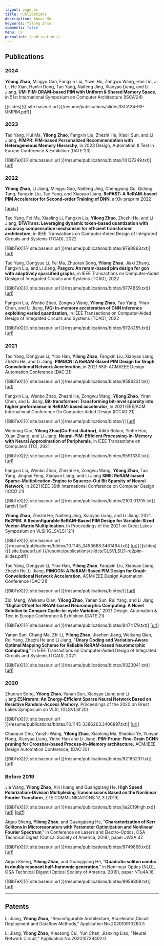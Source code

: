 ```yaml
---
layout: page_ps
title: Publications
description: About Me
keywords: Yilong Zhao
comments: false
menu: CV
permalink: /publications/
---
```


<!--<p>About <a href="{{"/resume/resume/index.html" | prepend: site.baseurl}}">ME</a></p>-->



##  Publications

### 2024

**Yilong Zhao**, Mingyu Gao, Fangxin Liu, Yiwei Hu, Zongwu Wang, Han Lin, Ji Li, He Xian, Hanlin Dong, Tao Yang, Naifeng Jing, Xiaoyao Liang, and Li Jiang, **UM-PIM: DRAM-based PIM with Uniform & Shared Memory Space**, in 51st International Symposium on Computer Architecture (ISCA'24)

[[slides]({{ site.baseurl.url }}/resume/publications/slides/ISCA24-93-UMPIM.pdf)]

### 2023

Tao Yang, Hui Ma, **Yilong Zhao**, Fangxin Liu, Zhezhi He, Xiaoli Sun, and Li Jiang, **PIMPR: PIM-based Personalized Recommendation with Heterogeneous Memory Hierarchy**, in 2023 Design, Automation & Test in Europe Conference & Exhibition (DATE'23)

  [[BibTeX]({{ site.baseurl.url }}/resume/publications/bibtex/10137249.txt)]
  [[url](https://ieeexplore.ieee.org/abstract/document/10137249)]

### 2022

**Yilong Zhao**, Li Jiang, Mingyu Gao, Naifeng Jing, Chengyang Gu, Qidong Tang, Fangxin Liu, Tao Yang, and Xiaoyao Liang, **RePAST: A ReRAM-based PIM Accelerator for Second-order Training of DNN**, arXiv preprint 2022

  [[arxiv](https://arxiv.org/abs/2210.15255)]

Tao Yang, Fei Ma, Xiaoling Li, Fangxin Liu, **Yilong Zhao**, Zhezhi He, and Li Jiang, **DTATrans: Leveraging dynamic token-based quantization with accuracy compensation mechanism for efficient transformer architecture**, in IEEE Transactions on Computer-Aided Design of Integrated Circuits and Systems (TCAD), 2022

  [[BibTeX]({{ site.baseurl.url }}/resume/publications/bibtex/9790868.txt)]
  [[url](https://ieeexplore.ieee.org/abstract/document/9790868)]

Tao Yang, Dongyue Li, Fei Ma, Zhuoran Song, **Yilong Zhao**, Jiaxi Zhang, Fangxin Liu, and Li Jiang, **Pasgcn: An reram-based pim design for gcn with adaptively sparsified graphs**, in IEEE Transactions on Computer-Aided Design of Integrated Circuits and Systems (TCAD), 2022

  [[BibTeX]({{ site.baseurl.url }}/resume/publications/bibtex/9774869.txt)]
  [[url](https://ieeexplore.ieee.org/abstract/document/9774869)]

Fangxin Liu, Wenbo Zhao, Zongwu Wang, **Yilong Zhao**, Tao Yang, Yiran Chen, and Li Jiang, **IVQ: In-memory acceleration of DNN inference exploiting varied quantization**, in IEEE Transactions on Computer-Aided Design of Integrated Circuits and Systems (TCAD), 2022

  [[BibTeX]({{ site.baseurl.url }}/resume/publications/bibtex/9724255.txt)]
  [[url](https://ieeexplore.ieee.org/abstract/document/9724255)]

### 2021

Tao Yang, Dongyue Li, Yibo Han, **Yilong Zhao**, Fangxin Liu, Xiaoyao Liang, Zhezhi He, and Li Jiang, **PIMGCN: A ReRAM-Based PIM Design for Graph Convolutional Network Acceleration**, in 2021 58th ACM/IEEE Design Automation Conference (DAC'21)

  [[BibTeX]({{ site.baseurl.url }}/resume/publications/bibtex/9586231.txt)]
  [[url](https://ieeexplore.ieee.org/abstract/document/9586231)]

Fangxin Liu, Wenbo Zhao, Zhezhi He, Zongwu Wang, **Yilong Zhao**, Yiran Chen, and Li Jiang, **Bit-transformer: Transforming bit-level sparsity into higher preformance in ReRAM-based accelerator**, in 2021 IEEE/ACM International Conference On Computer Aided Design (ICCAD'21)

  [[BibTeX]({{ site.baseurl.url }}/resume/publications/bibtex/)]
  [[url](https://ieeexplore.ieee.org/abstract/document/9643569/)]


Weidong Cao, **Yilong Zhao(Co-First-Author)**, Adith Boloor, Yinhe Han, Xuan Zhang, and Li Jiang, **Neural-PIM: Efficient Processing-In-Memory with Neural Approximation of Peripherals**, in IEEE Transactions on Computers (TC), 2021

  [[BibTeX]({{ site.baseurl.url }}/resume/publications/bibtex/9591330.txt)]
  [[url](https://ieeexplore.ieee.org/abstract/document/9591330)]

Fangxin Liu, Wenbo Zhao, Zhezhi He, Zongwu Wang, **Yilong Zhao**, Tao Yang, Jingnai Feng, Xiaoyao Liang, and Li Jiang **SME: ReRAM-based Sparse-Multiplication-Engine to Squeeze-Out Bit Sparsity of Neural Network**, in 2021 IEEE 39th International Conference on Computer Design (ICCD'21)

  [[BibTeX]({{ site.baseurl.url }}/resume/publications/bibtex/2103.01705.txt)]
  [[arxiv](https://arxiv.org/abs/2103.01705)]
  [[url](https://ieeexplore.ieee.org/abstract/document/9643646)]

**Yilong Zhao**, Zhezhi He, Naifeng Jing, Xiaoyao Liang, and Li Jiang. 2021. **Re2PIM: A Reconfigurable ReRAM-Based PIM Design for Variable-Sized Vector-Matrix Multiplication**. In Proceedings of the 2021 on Great Lakes Symposium on VLSI (GLSVLSI '21)

  [[BibTeX]({{ site.baseurl.url }}/resume/publications/bibtex/10.1145_3453688.3461494.txt)]
  [[url](https://dl.acm.org/doi/10.1145/3453688.3461494)]
  [[slides]({{ site.baseurl.url }}/resume/publications/slides/GLSVLSI21-re2pim-slides.pdf)]

Tao Yang, Dongyue Li, Yibo Han, **Yilong Zhao**, Fangxin Liu, Xiaoyao Liang, Zhezhi He, Li Jiang, **PIMGCN: A ReRAM-Based PIM Design for Graph Convolutional Network Acceleration**, ACM/IEEE Design Automation Conference (DAC'21)

  [[BibTeX]({{ site.baseurl.url }}/resume/publications/bibtex/)]
  [[url](https://)]

Ziqi Meng, Weikanu Oian, **Yilong Zhao**, Yanan Sun, Rui Yang, and Li Jiang, "**Digital Offset for RRAM-based Neuromorphic Computing: A Novel Solution to Conquer Cycle-to-cycle Variation**," 2021 Design, Automation & Test in Europe Conference & Exhibition (DATE'21)

  [[BibTeX]({{ site.baseurl.url }}/resume/publications/bibtex/9474179.txt)]
  [[url](https://ieeexplore.ieee.org/abstract/document/9474179)]

Yanan Sun, Chang Ma, Zhi Li, **Yilong Zhao**, Jiachen Jiang, Weikang Qian, Rui Yang, Zhezhi He and Li Jiang, "**Unary Coding and Variation-Aware Optimal Mapping Scheme for Reliable ReRAM-based Neuromorphic Computing**," in IEEE Transactions on Computer-Aided Design of Integrated Circuits and Systems (TCAD), 2021

  [[BibTeX]({{ site.baseurl.url }}/resume/publications/bibtex/9323041.txt)]
  [[url](https://ieeexplore.ieee.org/document/9323041)]

### 2020

Zhuoran Song, **Yilong Zhao**, Yanan Sun, Xiaoyao Liang and Li Jiang.**ESNreram: An Energy-Efficient Sparse Neural Network Based on Resistive Random-Access Memory**. Proceedings of the 2020 on Great Lakes Symposium on VLSI, (GLSVLSI'20)

  [[BibTeX]({{ site.baseurl.url }}/resume/publications/bibtex/10.1145_3386263.3406897.txt)]
  [[url](https://dl.acm.org/doi/abs/10.1145/3386263.3406897)]

Chaoqun Chu, Yanzhi Wang, **Yilong Zhao**, Xiaolong Ma, Shaokai Ye, Yunyan Hong, Xiaoyao Liang, Yinhe Han and Li Jiang. **PIM-Prune: Fine-Grain DCNN pruning for Crossbar-based Process-In-Memory architecture.** ACM/IEEE Design Automation Conference, (DAC'20)

  [[BibTeX]({{ site.baseurl.url }}/resume/publications/bibtex/92185237.txt)]
  [[url](https://ieeexplore.ieee.org/abstract/document/9218523)]


### Before 2019

Jia Wang, **Yilong Zhao**, Xin Huang and Guangqiang He. **High Speed Polarization-Division Multiplexing Transmissions Based on the Nonlinear Fourier Transform**, ZTE COMMUNICATIONS 17, 3  (2019).

  [[BibTeX]({{ site.baseurl.url }}/resume/publications/bibtex/jia2019high.txt)]
  [[url](https://www.zte.com.cn/global/about/magazine/zte-communications/2019/en201903/researchpaper/008.html)]
  [[pdf](http://qnp.sjtu.edu.cn/userfiles/files/High%20Speed%20Polarization-Division%20Multiplexing%20Transmissions%20Based%20on%20the%20Nonlinear%20Fourier%20Transform(1).pdf)]

Aiguo Sheng, **Yilong Zhao**, and Guangqiang He, "**Characterization of Kerr Solitons in Microresonators with Parameter Optimization and Nonlinear Fourier Spectrum**," in Conference on Lasers and Electro-Optics, OSA Technical Digest (Optical Society of America, 2019), paper JW2A.47.

  [[BibTeX]({{ site.baseurl.url }}/resume/publications/bibtex/8749866.txt)]
  [[url](https://ieeexplore.ieee.org/abstract/document/8749866)]
<!--[[BibTeX]({{ page.homepage.url }}/assets/siggraph20-penrose.txt)]-->

Aiguo Sheng, **Yilong Zhao**, and Guangqiang He, "**Quadratic soliton combs in doubly resonant half-harmonic generation**," in Nonlinear Optics (NLO), OSA Technical Digest (Optical Society of America, 2019), paper NTu4A.18.

  [[BibTeX]({{ site.baseurl.url }}/resume/publications/bibtex/8959308.txt)]
  [[url](https://ieeexplore.ieee.org/abstract/document/8959308)]

---
## Patents

Li Jiang, **Yilong Zhao**, "Reconfigurable Architecture, Accelerator,Circuit Deployment and Dataflow Methods," Application No.202010910280.5

Li Jiang, **Yilong Zhao**, Xiaosong Cui, Yun Chen, Jianxing Liao, "Neural Network Circuit," Application No.202010729402.0